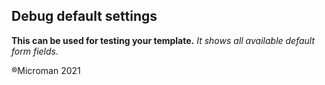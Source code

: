 ## Debug default settings

**This can be used for testing your template.**
_It shows all available default form fields._

®Microman 2021